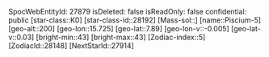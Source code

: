 ﻿---
location: [7.89,15.725,200]
type: Station
tags:
- astro/Star

---
SpocWebEntityId: 27879
isDeleted: false
isReadOnly: false
confidential: public
[star-class::K0]
[star-class-id::28192]
[Mass-sol::]
[name::Piscium-5]
[geo-alt::200]
[geo-lon::15.725]
[geo-lat::7.89]
[geo-lon-v::-0.005]
[geo-lat-v::0.03]
[bright-min::43]
[bright-max::43]
[Zodiac-index::5]
[ZodiacId::28148]
[NextStarId::27914]

